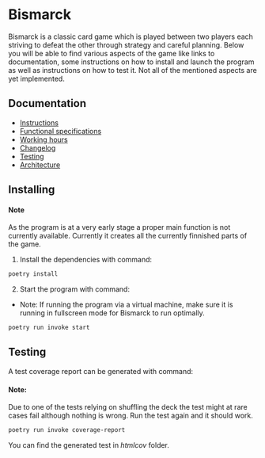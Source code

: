 # Bismarck

Bismarck is a classic card game which is played between two players each striving to defeat the other through strategy and careful planning. Below you will be able to find various aspects of the game like links to documentation, some instructions on how to install and launch the program as well as instructions on how to test it. Not all of the mentioned aspects are yet implemented.

## Documentation

 - [Instructions](./documentation/instructions.md)
 - [Functional specifications](./documentation/functional_specifications.md)
 - [Working hours](./documentation/working_hours.md)
 - [Changelog](./documentation/changelog.md)
 - [Testing](./documentation/testing_documentation.md)
 - [Architecture](./documentation/architecture.md)
## Installing

#### Note
As the program is at a very early stage a proper main function is not currently available. Currently it creates all the currently finnished parts of the game.

1. Install the dependencies with command:

```bash
poetry install
```

2. Start the program with command:
- Note: If running the program via a virtual machine, make sure it is running in fullscreen mode for Bismarck to run optimally.

```bash
poetry run invoke start
```

## Testing

A test coverage report can be generated with command:
#### Note:
Due to one of the tests relying on shuffling the deck the test might at rare cases fail although nothing is wrong. Run the test again and it should work.
```bash
poetry run invoke coverage-report
```

You can find the generated test in _htmlcov_ folder.

